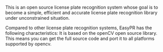 This is an open source license plate recognition system whose goal is to become a simple, efficient and accurate license plate recognition library under unconstrained situation.

Compared to other license plate recognition systems, EasyPR has the following characteristics:
It is based on the openCV open source library. This means you can get the full source code and port it to all platforms supported by opencv.
